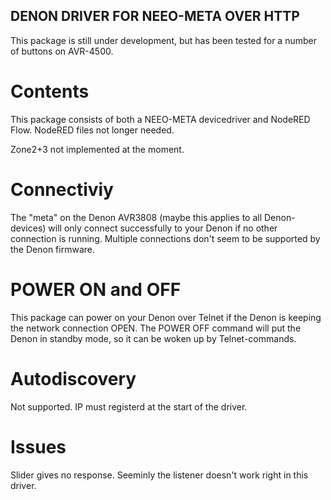 ## DENON DRIVER FOR NEEO-META OVER HTTP
This package is still under development, but has been tested for a number of buttons on AVR-4500.

# Contents
This package consists of both a NEEO-META devicedriver and NodeRED Flow.
NodeRED files not longer needed.

Zone2+3 not implemented at the moment.

# Connectiviy
 The "meta" on the Denon AVR3808 (maybe this applies to all Denon-devices) will only connect successfully to your Denon if no other connection is running. Multiple connections don't seem to be supported by the Denon firmware. 
 
# POWER ON and OFF
This package can power on your Denon over Telnet if the Denon is keeping the network connection OPEN.
The POWER OFF command will put the Denon in standby mode, so it can be woken up by Telnet-commands.  

# Autodiscovery 
Not supported. IP must registerd at the start of the driver.

# Issues
Slider gives no response.
Seeminly the listener doesn't work right in this driver.
